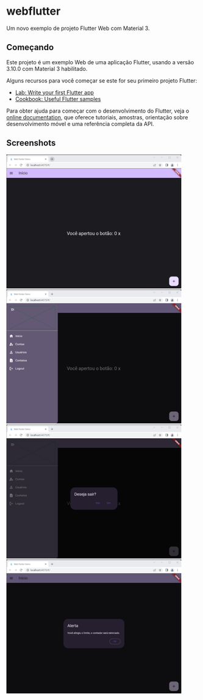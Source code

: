 # webflutter

Um novo exemplo de projeto Flutter Web com Material 3.

## Começando

Este projeto é um exemplo Web de uma aplicação Flutter, usando a versão 3.10.0 com Material 3 habilitado.

Alguns recursos para você começar se este for seu primeiro projeto Flutter:

- [Lab: Write your first Flutter app](https://docs.flutter.dev/get-started/codelab)
- [Cookbook: Useful Flutter samples](https://docs.flutter.dev/cookbook)

Para obter ajuda para começar com o desenvolvimento do Flutter, veja o
[online documentation](https://docs.flutter.dev/), que oferece tutoriais,
amostras, orientação sobre desenvolvimento móvel e uma referência completa da API.

## Screenshots
<img src="https://github.com/flaviopessini/webflutter/blob/main/Captura%20de%20tela%202023-05-13%20170740.png" alt="Imagem de exemplo 01" height="350" />

<img src="https://github.com/flaviopessini/webflutter/blob/main/Captura%20de%20tela%202023-05-13%20170752.png" alt="Imagem de exemplo 02" height="350" />

<img src="https://github.com/flaviopessini/webflutter/blob/main/Captura%20de%20tela%202023-05-13%20170803.png" alt="Imagem de exemplo 03" height="350" />

<img src="https://github.com/flaviopessini/webflutter/blob/main/Captura%20de%20tela%202023-05-13%20170816.png" alt="Imagem de exemplo 04" height="350" />
